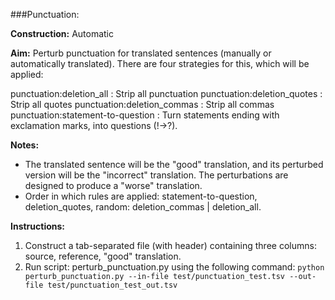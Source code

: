 ###Punctuation:

**Construction:** Automatic

**Aim:** Perturb punctuation for translated sentences (manually or automatically translated). There are four strategies for
this, which will be applied:

punctuation:deletion_all : Strip all punctuation
punctuation:deletion_quotes : Strip all quotes
punctuation:deletion_commas : Strip all commas
punctuation:statement-to-question : Turn statements ending with exclamation marks, into questions (!->?).

**Notes:**

* The translated sentence will be the "good" translation, and its perturbed version will be the "incorrect"
translation. The perturbations are designed to produce a "worse" translation.
* Order in which rules are applied: statement-to-question, deletion_quotes, random: deletion_commas | deletion_all.

**Instructions:**

1. Construct a tab-separated file (with header) containing three columns: source, reference, "good" translation.
2. Run script: perturb_punctuation.py using the following command:
`python perturb_punctuation.py --in-file test/punctuation_test.tsv --out-file test/punctuation_test_out.tsv`